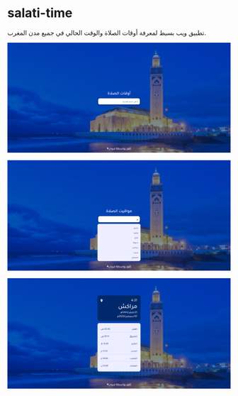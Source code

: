 # salati-time

تطبيق ويب بسيط لمعرفة أوقات الصلاة والوقت الحالي في جميع مدن المغرب.

![Salati Time App](/assets/readme/screenshot-01-salati-time.png)

![Salati Time App](/assets/readme/screenshot-02-salati-time.png)

![Salati Time App](/assets/readme/screenshot-03-salati-time.png)
